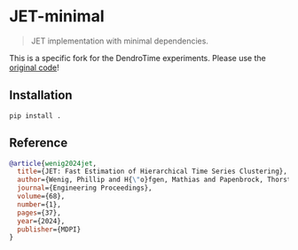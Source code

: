 # JET-minimal

> JET implementation with minimal dependencies.

This is a specific fork for the DendroTime experiments.
Please use the [original code](https://github.com/HPI-Information-Systems/jet)!

## Installation

```shell
pip install .
```

## Reference

```bibtex
@article{wenig2024jet,
  title={JET: Fast Estimation of Hierarchical Time Series Clustering},
  author={Wenig, Phillip and H{\"o}fgen, Mathias and Papenbrock, Thorsten},
  journal={Engineering Proceedings},
  volume={68},
  number={1},
  pages={37},
  year={2024},
  publisher={MDPI}
}
```
